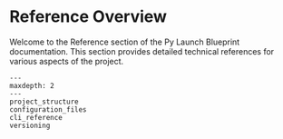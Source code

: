 # Reference Overview

Welcome to the Reference section of the Py Launch Blueprint documentation. This section provides detailed technical references for various aspects of the project.
```{toctree}
---
maxdepth: 2
---
project_structure
configuration_files
cli_reference
versioning
```